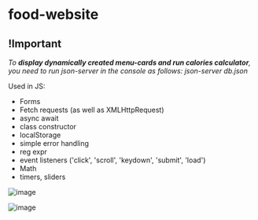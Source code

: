 # food-website
## !Important

*To **display dynamically created menu-cards and run calories calculator**, you need to run json-server in the console as follows:
json-server db.json*

Used in JS:
- Forms
- Fetch requests (as well as XMLHttpRequest)
- async await
- class constructor
- localStorage
- simple error handling
- reg expr
- event listeners ('click', 'scroll', 'keydown', 'submit', 'load')
- Math
- timers, sliders

![image](https://github.com/voolga/food-website/assets/88053873/7690a13f-a504-4a22-8773-20c39931908e)

![image](https://github.com/voolga/food-website/assets/88053873/e5f381ec-93aa-4bc2-8da6-ffdd865575fe)


